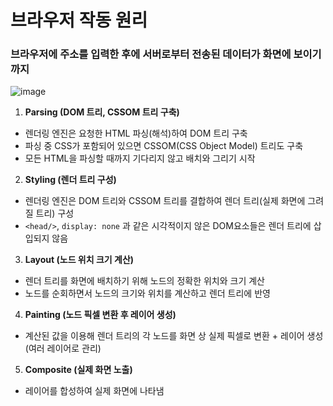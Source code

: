# 브라우저 작동 원리

### 브라우저에 주소를 입력한 후에 서버로부터 전송된 데이터가 화면에 보이기까지
![image](https://user-images.githubusercontent.com/105091138/226077612-7e33c15d-3ef3-4d18-852a-8999d355148d.png)

1. **Parsing (DOM 트리, CSSOM 트리 구축)**
- 렌더링 엔진은 요청한 HTML 파싱(해석)하여 DOM 트리 구축
- 파싱 중 CSS가 포함되어 있으면 CSSOM(CSS Object Model) 트리도 구축
- 모든 HTML을 파싱할 때까지 기다리지 않고 배치와 그리기 시작

2. **Styling (렌더 트리 구성)**
- 렌더링 엔진은 DOM 트리와 CSSOM 트리를 결합하여 렌더 트리(실제 화면에 그려질 트리) 구성
- `<head/>`, `display: none` 과 같은 시각적이지 않은 DOM요소들은 렌더 트리에 삽입되지 않음

3. **Layout (노드 위치 크기 계산)**
- 렌더 트리를 화면에 배치하기 위해 노드의 정확한 위치와 크기 계산
- 노드를 순회하면서 노드의 크기와 위치를 계산하고 렌더 트리에 반영

4. **Painting (노드 픽셀 변환 후 레이어 생성)**
- 계산된 값을 이용해 렌더 트리의 각 노드를 화면 상 실제 픽셀로 변환 + 레이어 생성(여러 레이어로 관리)

5. **Composite (실제 화면 노출)**
- 레이어를 합성하여 실제 화면에 나타냄
